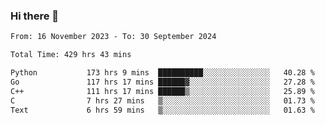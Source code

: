 ### Hi there 👋

<!--
**floyiac/floyiac** is a ✨ _special_ ✨ repository because its `README.md` (this file) appears on your GitHub profile.

Here are some ideas to get you started:

- 🔭 I’m currently working on ...
- 🌱 I’m currently learning ...
- 👯 I’m looking to collaborate on ...
- 🤔 I’m looking for help with ...
- 💬 Ask me about ...
- 📫 How to reach me: ...
- 😄 Pronouns: ...
- ⚡ Fun fact: ...
-->

<!--START_SECTION:waka-->

```txt
From: 16 November 2023 - To: 30 September 2024

Total Time: 429 hrs 43 mins

Python           173 hrs 9 mins  ██████████░░░░░░░░░░░░░░░   40.28 %
Go               117 hrs 17 mins ██████▓░░░░░░░░░░░░░░░░░░   27.28 %
C++              111 hrs 17 mins ██████▒░░░░░░░░░░░░░░░░░░   25.89 %
C                7 hrs 27 mins   ▒░░░░░░░░░░░░░░░░░░░░░░░░   01.73 %
Text             6 hrs 59 mins   ▒░░░░░░░░░░░░░░░░░░░░░░░░   01.63 %
```

<!--END_SECTION:waka-->
